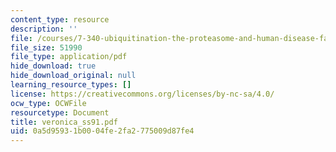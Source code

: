 ```yaml
---
content_type: resource
description: ''
file: /courses/7-340-ubiquitination-the-proteasome-and-human-disease-fall-2004/0a5d95931b0004fe2fa2775009d87fe4_veronica_ss91.pdf
file_size: 51990
file_type: application/pdf
hide_download: true
hide_download_original: null
learning_resource_types: []
license: https://creativecommons.org/licenses/by-nc-sa/4.0/
ocw_type: OCWFile
resourcetype: Document
title: veronica_ss91.pdf
uid: 0a5d9593-1b00-04fe-2fa2-775009d87fe4
---
```

